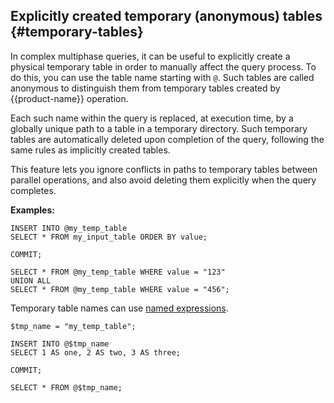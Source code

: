 ## Explicitly created temporary (anonymous) tables {#temporary-tables}

In complex multiphase queries, it can be useful to explicitly create a physical temporary table in order to manually affect the query process. To do this, you can use the table name starting with `@`. Such tables are called anonymous to distinguish them from temporary tables created by {{product-name}} operation.

Each such name within the query is replaced, at execution time, by a globally unique path to a table in a temporary directory. Such temporary tables are automatically deleted upon completion of the query, following the same rules as implicitly created tables.

This feature lets you ignore conflicts in paths to temporary tables between parallel operations, and also avoid deleting them explicitly when the query completes.

**Examples:**

```yql
INSERT INTO @my_temp_table
SELECT * FROM my_input_table ORDER BY value;

COMMIT;

SELECT * FROM @my_temp_table WHERE value = "123"
UNION ALL
SELECT * FROM @my_temp_table WHERE value = "456";
```

Temporary table names can use [named expressions](../../expressions.md#named-nodes).

```yql
$tmp_name = "my_temp_table";

INSERT INTO @$tmp_name
SELECT 1 AS one, 2 AS two, 3 AS three;

COMMIT;

SELECT * FROM @$tmp_name;
```
